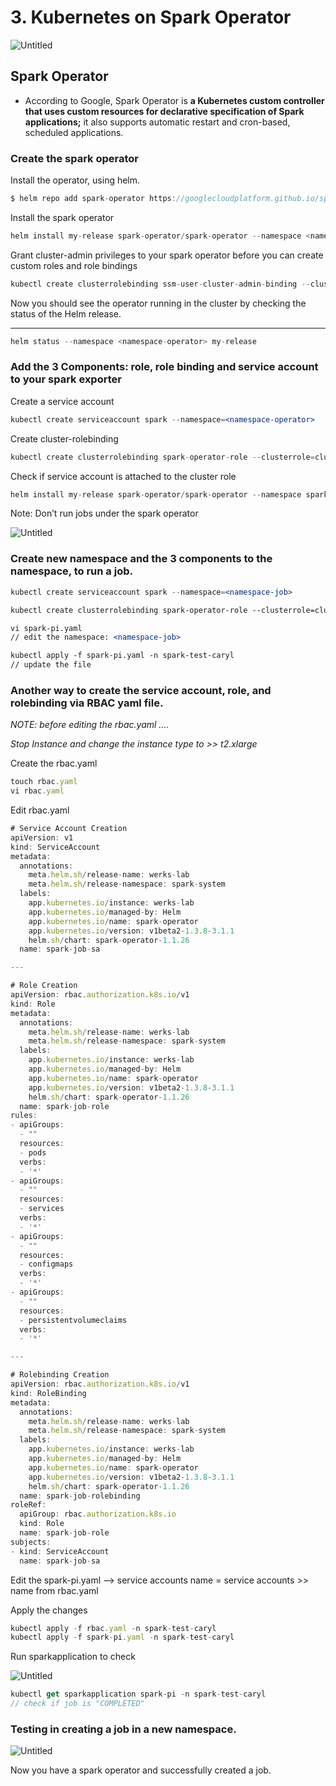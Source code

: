 # 3. Kubernetes on Spark Operator

![Untitled](3%20Kubernetes%20on%20Spark%20Operator%20563ebebf5c044a47b48f1f77bcc17d3f/Untitled.png)

## Spark Operator

- According to Google, Spark Operator is **a Kubernetes custom controller that uses custom resources for declarative specification of Spark applications;** it also supports automatic restart and cron-based, scheduled applications.

### Create the spark operator

Install the operator, using helm.

```jsx
$ helm repo add spark-operator https://googlecloudplatform.github.io/spark-on-k8s-operator
```

Install the spark operator

```jsx
helm install my-release spark-operator/spark-operator --namespace <namespace-operator> --create-namespace
```

Grant cluster-admin privileges to your spark operator before you can create custom roles and role bindings

```jsx
kubectl create clusterrolebinding ssm-user-cluster-admin-binding --clusterrole=cluster-admin --user=ssm-user@[ec2-35-90-17-135.us-west-2.compute.amazonaws.com](http://ec2-35-90-17-135.us-west-2.compute.amazonaws.com/)
```

Now you should see the operator running in the cluster by checking the status of the Helm release.

****

```jsx
helm status --namespace <namespace-operator> my-release
```

### Add the 3 Components: role, role binding and service account to your spark exporter

Create a service account 

```jsx
kubectl create serviceaccount spark --namespace=<namespace-operator>
```

Create cluster-rolebinding

```jsx
kubectl create clusterrolebinding spark-operator-role --clusterrole=cluster-admin --serviceaccount=<namespace where s.a. is>:<s.account name → spark> --namespace=<namespace-operator>
```

Check if service account is attached to the cluster role

```jsx
helm install my-release spark-operator/spark-operator --namespace spark-operator --set sparkJobNamespace=<namespace-operator>
```

Note: Don’t run jobs under the spark operator

![Untitled](3%20Kubernetes%20on%20Spark%20Operator%20563ebebf5c044a47b48f1f77bcc17d3f/Untitled%201.png)

### Create new namespace and the 3 components to the namespace, to run a job.

```jsx
kubectl create serviceaccount spark --namespace=<namespace-job>

kubectl create clusterrolebinding spark-operator-role --clusterrole=cluster-admin --serviceaccount=default:<s.account name → spark> --namespace=<namespace-job>

vi spark-pi.yaml
// edit the namespace: <namespace-job>

kubectl apply -f spark-pi.yaml -n spark-test-caryl
// update the file
```

### Another way to create the service account, role, and rolebinding via RBAC yaml file.

*NOTE: before editing the rbac.yaml ….* 

*Stop Instance and change the instance type to >> t2.xlarge*

Create the rbac.yaml

```jsx
touch rbac.yaml
vi rbac.yaml
```

Edit rbac.yaml

```jsx
# Service Account Creation
apiVersion: v1
kind: ServiceAccount
metadata:
  annotations:
    meta.helm.sh/release-name: werks-lab
    meta.helm.sh/release-namespace: spark-system
  labels:
    app.kubernetes.io/instance: werks-lab
    app.kubernetes.io/managed-by: Helm
    app.kubernetes.io/name: spark-operator
    app.kubernetes.io/version: v1beta2-1.3.8-3.1.1
    helm.sh/chart: spark-operator-1.1.26
  name: spark-job-sa

---

# Role Creation
apiVersion: rbac.authorization.k8s.io/v1
kind: Role
metadata:
  annotations:
    meta.helm.sh/release-name: werks-lab
    meta.helm.sh/release-namespace: spark-system
  labels:
    app.kubernetes.io/instance: werks-lab
    app.kubernetes.io/managed-by: Helm
    app.kubernetes.io/name: spark-operator
    app.kubernetes.io/version: v1beta2-1.3.8-3.1.1
    helm.sh/chart: spark-operator-1.1.26
  name: spark-job-role
rules:
- apiGroups:
  - ""
  resources:
  - pods
  verbs:
  - '*'
- apiGroups:
  - ""
  resources:
  - services
  verbs:
  - '*'
- apiGroups:
  - ""
  resources:
  - configmaps
  verbs:
  - '*'
- apiGroups:
  - ""
  resources:
  - persistentvolumeclaims
  verbs:
  - '*'

---

# Rolebinding Creation
apiVersion: rbac.authorization.k8s.io/v1
kind: RoleBinding
metadata:
  annotations:
    meta.helm.sh/release-name: werks-lab
    meta.helm.sh/release-namespace: spark-system
  labels:
    app.kubernetes.io/instance: werks-lab
    app.kubernetes.io/managed-by: Helm
    app.kubernetes.io/name: spark-operator
    app.kubernetes.io/version: v1beta2-1.3.8-3.1.1
    helm.sh/chart: spark-operator-1.1.26
  name: spark-job-rolebinding
roleRef:
  apiGroup: rbac.authorization.k8s.io
  kind: Role
  name: spark-job-role
subjects:
- kind: ServiceAccount
  name: spark-job-sa
```

Edit the spark-pi.yaml —> service accounts name = service accounts >> name from rbac.yaml

Apply the changes

```jsx
kubectl apply -f rbac.yaml -n spark-test-caryl
kubectl apply -f spark-pi.yaml -n spark-test-caryl
```

Run sparkapplication to check

![Untitled](3%20Kubernetes%20on%20Spark%20Operator%20563ebebf5c044a47b48f1f77bcc17d3f/Untitled%202.png)

```jsx
kubectl get sparkapplication spark-pi -n spark-test-caryl
// check if job is "COMPLETED"
```

### Testing in creating a job in a new namespace.

![Untitled](3%20Kubernetes%20on%20Spark%20Operator%20563ebebf5c044a47b48f1f77bcc17d3f/Untitled%203.png)

Now you have a spark operator and successfully created a job.